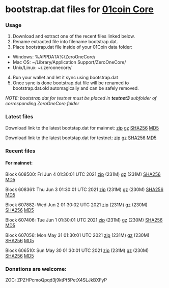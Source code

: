 # bootstrap.dat files for [01coin Core](https://01coin.io)

### Usage

1. Download and extract one of the recent files linked below.
2. Rename extracted file into filename bootstrap.dat.
3. Place bootstrap.dat file inside of your 01Coin data folder:
 - Windows: %APPDATA%\ZeroOneCore\
 - Mac OS: ~/Library/Application Support/ZeroOneCore/
 - Unix/Linux: ~/.zeroonecore/
4. Run your wallet and let it sync using bootstrap.dat
5. Once sync is done bootstrap.dat file will be renamed to bootstrap.dat.old automagically and can be safely removed.

_NOTE: bootstrap.dat for testnet must be placed in **testnet3** subfolder of corresponding ZeroOneCore folder_

### Latest files
Download link to the latest bootstap.dat for mainnet: [zip](https://files.01coin.io/mainnet/bootstrap.dat.zip) [gz](https://files.01coin.io/mainnet/bootstrap.dat.tar.gz) [SHA256](https://files.01coin.io/mainnet/sha256.txt) [MD5](https://files.01coin.io/mainnet/md5.txt)

Download link to the latest bootstap.dat for testnet: [zip](https://files.01coin.io/testnet/bootstrap.dat.zip) [gz](https://files.01coin.io/testnet/bootstrap.dat.tar.gz) [SHA256](https://files.01coin.io/testnet/sha256.txt) [MD5](https://files.01coin.io/testnet/md5.txt)

### Recent files

#### For mainnet:

Block 608500: Fri Jun  4 01:30:01 UTC 2021 [zip](https://files.01coin.io/mainnet/2021-06-04/bootstrap.dat.zip) (231M) [gz](https://files.01coin.io/mainnet/2021-06-04/bootstrap.dat.tar.gz) (231M) [SHA256](https://files.01coin.io/mainnet/2021-06-04/sha256.txt) [MD5](https://files.01coin.io/mainnet/2021-06-04/md5.txt)

Block 608361: Thu Jun  3 01:30:01 UTC 2021 [zip](https://files.01coin.io/mainnet/2021-06-03/bootstrap.dat.zip) (231M) [gz](https://files.01coin.io/mainnet/2021-06-03/bootstrap.dat.tar.gz) (230M) [SHA256](https://files.01coin.io/mainnet/2021-06-03/sha256.txt) [MD5](https://files.01coin.io/mainnet/2021-06-03/md5.txt)

Block 607882: Wed Jun  2 01:30:02 UTC 2021 [zip](https://files.01coin.io/mainnet/2021-06-02/bootstrap.dat.zip) (231M) [gz](https://files.01coin.io/mainnet/2021-06-02/bootstrap.dat.tar.gz) (230M) [SHA256](https://files.01coin.io/mainnet/2021-06-02/sha256.txt) [MD5](https://files.01coin.io/mainnet/2021-06-02/md5.txt)

Block 607406: Tue Jun  1 01:30:01 UTC 2021 [zip](https://files.01coin.io/mainnet/2021-06-01/bootstrap.dat.zip) (231M) [gz](https://files.01coin.io/mainnet/2021-06-01/bootstrap.dat.tar.gz) (230M) [SHA256](https://files.01coin.io/mainnet/2021-06-01/sha256.txt) [MD5](https://files.01coin.io/mainnet/2021-06-01/md5.txt)

Block 607056: Mon May 31 01:30:01 UTC 2021 [zip](https://files.01coin.io/mainnet/2021-05-31/bootstrap.dat.zip) (231M) [gz](https://files.01coin.io/mainnet/2021-05-31/bootstrap.dat.tar.gz) (230M) [SHA256](https://files.01coin.io/mainnet/2021-05-31/sha256.txt) [MD5](https://files.01coin.io/mainnet/2021-05-31/md5.txt)

Block 606510: Sun May 30 01:30:01 UTC 2021 [zip](https://files.01coin.io/mainnet/2021-05-30/bootstrap.dat.zip) (231M) [gz](https://files.01coin.io/mainnet/2021-05-30/bootstrap.dat.tar.gz) (230M) [SHA256](https://files.01coin.io/mainnet/2021-05-30/sha256.txt) [MD5](https://files.01coin.io/mainnet/2021-05-30/md5.txt)


### Donations are welcome:

ZOC: ZPZHPcmoQpqd3j9ktPf5PetX4SLJkBXFyP
